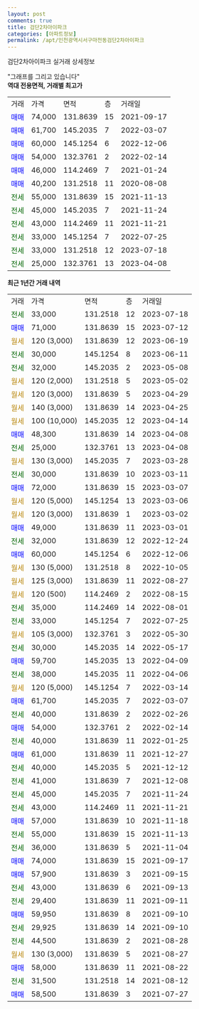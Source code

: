 ```yaml
---
layout: post
comments: true
title: 검단2차아이파크
categories: [아파트정보]
permalink: /apt/인천광역시서구마전동검단2차아이파크
---
```


검단2차아이파크 실거래 상세정보

<script type="text/javascript">
  google.charts.load('current', {'packages':['line', 'corechart']});
  google.charts.setOnLoadCallback(drawChart);

  function drawChart() {
    var data = new google.visualization.DataTable();
    data.addColumn('date', '거래일');
    data.addColumn('number', "매매");
    data.addColumn('number', "전세");
    data.addColumn('number', "전매");

    data.addRows([[new Date(Date.parse("2023-07-18")), null, 33000, null], [new Date(Date.parse("2023-07-12")), 71000, null, null], [new Date(Date.parse("2023-06-19")), null, null, null], [new Date(Date.parse("2023-06-11")), null, 30000, null], [new Date(Date.parse("2023-05-08")), null, 32000, null], [new Date(Date.parse("2023-05-02")), null, null, null], [new Date(Date.parse("2023-04-29")), null, null, null], [new Date(Date.parse("2023-04-25")), null, null, null], [new Date(Date.parse("2023-04-14")), null, null, null], [new Date(Date.parse("2023-04-08")), 48300, null, null], [new Date(Date.parse("2023-04-08")), null, 25000, null], [new Date(Date.parse("2023-03-28")), null, null, null], [new Date(Date.parse("2023-03-11")), null, 30000, null], [new Date(Date.parse("2023-03-07")), 72000, null, null], [new Date(Date.parse("2023-03-06")), null, null, null], [new Date(Date.parse("2023-03-02")), null, null, null], [new Date(Date.parse("2023-03-01")), 49000, null, null], [new Date(Date.parse("2022-12-24")), null, 32000, null], [new Date(Date.parse("2022-12-06")), 60000, null, null], [new Date(Date.parse("2022-10-05")), null, null, null], [new Date(Date.parse("2022-08-27")), null, null, null], [new Date(Date.parse("2022-08-15")), null, null, null], [new Date(Date.parse("2022-08-01")), null, 35000, null], [new Date(Date.parse("2022-07-25")), null, 33000, null], [new Date(Date.parse("2022-05-30")), null, null, null], [new Date(Date.parse("2022-05-17")), null, 30000, null], [new Date(Date.parse("2022-04-09")), 59700, null, null], [new Date(Date.parse("2022-04-06")), null, 38000, null], [new Date(Date.parse("2022-03-14")), null, null, null], [new Date(Date.parse("2022-03-07")), 61700, null, null], [new Date(Date.parse("2022-02-26")), null, 40000, null], [new Date(Date.parse("2022-02-14")), 54000, null, null], [new Date(Date.parse("2022-01-25")), null, 40000, null], [new Date(Date.parse("2021-12-27")), 61000, null, null], [new Date(Date.parse("2021-12-12")), null, 40000, null], [new Date(Date.parse("2021-12-08")), null, 41000, null], [new Date(Date.parse("2021-11-24")), null, 45000, null], [new Date(Date.parse("2021-11-21")), null, 43000, null], [new Date(Date.parse("2021-11-18")), 57000, null, null], [new Date(Date.parse("2021-11-13")), null, 55000, null], [new Date(Date.parse("2021-11-04")), null, 36000, null], [new Date(Date.parse("2021-09-17")), 74000, null, null], [new Date(Date.parse("2021-09-15")), 57900, null, null], [new Date(Date.parse("2021-09-13")), null, 43000, null], [new Date(Date.parse("2021-09-11")), null, 29400, null], [new Date(Date.parse("2021-09-10")), 59950, null, null], [new Date(Date.parse("2021-09-10")), null, 29925, null], [new Date(Date.parse("2021-08-28")), null, 44500, null], [new Date(Date.parse("2021-08-27")), null, null, null], [new Date(Date.parse("2021-08-22")), 58000, null, null], [new Date(Date.parse("2021-08-12")), null, 31500, null], [new Date(Date.parse("2021-07-27")), 58500, null, null]]);

    var options = {
      hAxis: {
        format: 'yyyy/MM/dd'
      },    
      lineWidth: 0,
      pointsVisible: true,    
      title: '최근 1년간 유형별 실거래가 분포',
      legend: { position: 'bottom' }
    };

    var formatter = new google.visualization.NumberFormat({pattern:'###,###'} );
    formatter.format(data, 1);
    formatter.format(data, 2);
    
    setTimeout(function() {
        var chart = new google.visualization.LineChart(document.getElementById('columnchart_material'));
        chart.draw(data, (options));
        document.getElementById('loading').style.display = 'none';
    }, 200);
  }
</script>


<div id="loading" style="z-index:20; display: block; margin-left: 0px">"그래프를 그리고 있습니다"</div>
<div id="columnchart_material" style="width: 95%; margin-left: 0px; display: block"></div>
<!-- contents start -->
<b>역대 전용면적, 거래별 최고가</b>
<table class="sortable">
    <tr>
      <td>거래</td>
      <td>가격</td>
      <td>면적</td>
      <td>층</td>
      <td>거래일</td>
    </tr>
        <tr>
          <td><a style="color: blue">매매</a></td>
          <td>74,000</td>
          <td>131.8639</td>
          <td>15</td>
          <td>2021-09-17</td>
        </tr>            <tr>
          <td><a style="color: blue">매매</a></td>
          <td>61,700</td>
          <td>145.2035</td>
          <td>7</td>
          <td>2022-03-07</td>
        </tr>            <tr>
          <td><a style="color: blue">매매</a></td>
          <td>60,000</td>
          <td>145.1254</td>
          <td>6</td>
          <td>2022-12-06</td>
        </tr>            <tr>
          <td><a style="color: blue">매매</a></td>
          <td>54,000</td>
          <td>132.3761</td>
          <td>2</td>
          <td>2022-02-14</td>
        </tr>            <tr>
          <td><a style="color: blue">매매</a></td>
          <td>46,000</td>
          <td>114.2469</td>
          <td>7</td>
          <td>2021-01-24</td>
        </tr>            <tr>
          <td><a style="color: blue">매매</a></td>
          <td>40,200</td>
          <td>131.2518</td>
          <td>11</td>
          <td>2020-08-08</td>
        </tr>        
        <tr>
              <td><a style="color: darkgreen">전세</a></td>
              <td>55,000</td>
              <td>131.8639</td>
              <td>15</td>
              <td>2021-11-13</td>
            </tr>            <tr>
              <td><a style="color: darkgreen">전세</a></td>
              <td>45,000</td>
              <td>145.2035</td>
              <td>7</td>
              <td>2021-11-24</td>
            </tr>            <tr>
              <td><a style="color: darkgreen">전세</a></td>
              <td>43,000</td>
              <td>114.2469</td>
              <td>11</td>
              <td>2021-11-21</td>
            </tr>            <tr>
              <td><a style="color: darkgreen">전세</a></td>
              <td>33,000</td>
              <td>145.1254</td>
              <td>7</td>
              <td>2022-07-25</td>
            </tr>            <tr>
              <td><a style="color: darkgreen">전세</a></td>
              <td>33,000</td>
              <td>131.2518</td>
              <td>12</td>
              <td>2023-07-18</td>
            </tr>            <tr>
              <td><a style="color: darkgreen">전세</a></td>
              <td>25,000</td>
              <td>132.3761</td>
              <td>13</td>
              <td>2023-04-08</td>
            </tr>        
    
</table>

<b>최근 1년간 거래 내역</b>

<table class="sortable">
    <tr>
      <td>거래</td>
      <td>가격</td>
      <td>면적</td>
      <td>층</td>
      <td>거래일</td>
    </tr>
    <tr>
      <td><a style="color: darkgreen">전세</a></td>
      <td>33,000</td>
      <td>131.2518</td>
      <td>12</td>
      <td>2023-07-18</td>
    </tr>          <tr>
      <td><a style="color: blue">매매</a></td>
      <td>71,000</td>
      <td>131.8639</td>
      <td>15</td>
      <td>2023-07-12</td>
    </tr>          <tr>
      <td><a style="color: darkgoldenrod">월세</a></td>
      <td>120 (3,000)</td>
      <td>131.8639</td>
      <td>12</td>
      <td>2023-06-19</td>
    </tr>          <tr>
      <td><a style="color: darkgreen">전세</a></td>
      <td>30,000</td>
      <td>145.1254</td>
      <td>8</td>
      <td>2023-06-11</td>
    </tr>          <tr>
      <td><a style="color: darkgreen">전세</a></td>
      <td>32,000</td>
      <td>145.2035</td>
      <td>2</td>
      <td>2023-05-08</td>
    </tr>          <tr>
      <td><a style="color: darkgoldenrod">월세</a></td>
      <td>120 (2,000)</td>
      <td>131.2518</td>
      <td>5</td>
      <td>2023-05-02</td>
    </tr>          <tr>
      <td><a style="color: darkgoldenrod">월세</a></td>
      <td>120 (3,000)</td>
      <td>131.8639</td>
      <td>5</td>
      <td>2023-04-29</td>
    </tr>          <tr>
      <td><a style="color: darkgoldenrod">월세</a></td>
      <td>140 (3,000)</td>
      <td>131.8639</td>
      <td>14</td>
      <td>2023-04-25</td>
    </tr>          <tr>
      <td><a style="color: darkgoldenrod">월세</a></td>
      <td>100 (10,000)</td>
      <td>145.2035</td>
      <td>12</td>
      <td>2023-04-14</td>
    </tr>          <tr>
      <td><a style="color: blue">매매</a></td>
      <td>48,300</td>
      <td>131.8639</td>
      <td>14</td>
      <td>2023-04-08</td>
    </tr>          <tr>
      <td><a style="color: darkgreen">전세</a></td>
      <td>25,000</td>
      <td>132.3761</td>
      <td>13</td>
      <td>2023-04-08</td>
    </tr>          <tr>
      <td><a style="color: darkgoldenrod">월세</a></td>
      <td>130 (3,000)</td>
      <td>145.2035</td>
      <td>7</td>
      <td>2023-03-28</td>
    </tr>          <tr>
      <td><a style="color: darkgreen">전세</a></td>
      <td>30,000</td>
      <td>131.8639</td>
      <td>10</td>
      <td>2023-03-11</td>
    </tr>          <tr>
      <td><a style="color: blue">매매</a></td>
      <td>72,000</td>
      <td>131.8639</td>
      <td>15</td>
      <td>2023-03-07</td>
    </tr>          <tr>
      <td><a style="color: darkgoldenrod">월세</a></td>
      <td>120 (5,000)</td>
      <td>145.1254</td>
      <td>13</td>
      <td>2023-03-06</td>
    </tr>          <tr>
      <td><a style="color: darkgoldenrod">월세</a></td>
      <td>120 (3,000)</td>
      <td>131.8639</td>
      <td>1</td>
      <td>2023-03-02</td>
    </tr>          <tr>
      <td><a style="color: blue">매매</a></td>
      <td>49,000</td>
      <td>131.8639</td>
      <td>11</td>
      <td>2023-03-01</td>
    </tr>          <tr>
      <td><a style="color: darkgreen">전세</a></td>
      <td>32,000</td>
      <td>131.8639</td>
      <td>12</td>
      <td>2022-12-24</td>
    </tr>          <tr>
      <td><a style="color: blue">매매</a></td>
      <td>60,000</td>
      <td>145.1254</td>
      <td>6</td>
      <td>2022-12-06</td>
    </tr>          <tr>
      <td><a style="color: darkgoldenrod">월세</a></td>
      <td>130 (5,000)</td>
      <td>131.2518</td>
      <td>8</td>
      <td>2022-10-05</td>
    </tr>          <tr>
      <td><a style="color: darkgoldenrod">월세</a></td>
      <td>125 (3,000)</td>
      <td>131.8639</td>
      <td>11</td>
      <td>2022-08-27</td>
    </tr>          <tr>
      <td><a style="color: darkgoldenrod">월세</a></td>
      <td>120 (500)</td>
      <td>114.2469</td>
      <td>2</td>
      <td>2022-08-15</td>
    </tr>          <tr>
      <td><a style="color: darkgreen">전세</a></td>
      <td>35,000</td>
      <td>114.2469</td>
      <td>14</td>
      <td>2022-08-01</td>
    </tr>          <tr>
      <td><a style="color: darkgreen">전세</a></td>
      <td>33,000</td>
      <td>145.1254</td>
      <td>7</td>
      <td>2022-07-25</td>
    </tr>          <tr>
      <td><a style="color: darkgoldenrod">월세</a></td>
      <td>105 (3,000)</td>
      <td>132.3761</td>
      <td>3</td>
      <td>2022-05-30</td>
    </tr>          <tr>
      <td><a style="color: darkgreen">전세</a></td>
      <td>30,000</td>
      <td>145.2035</td>
      <td>14</td>
      <td>2022-05-17</td>
    </tr>          <tr>
      <td><a style="color: blue">매매</a></td>
      <td>59,700</td>
      <td>145.2035</td>
      <td>13</td>
      <td>2022-04-09</td>
    </tr>          <tr>
      <td><a style="color: darkgreen">전세</a></td>
      <td>38,000</td>
      <td>145.2035</td>
      <td>11</td>
      <td>2022-04-06</td>
    </tr>          <tr>
      <td><a style="color: darkgoldenrod">월세</a></td>
      <td>120 (5,000)</td>
      <td>145.1254</td>
      <td>7</td>
      <td>2022-03-14</td>
    </tr>          <tr>
      <td><a style="color: blue">매매</a></td>
      <td>61,700</td>
      <td>145.2035</td>
      <td>7</td>
      <td>2022-03-07</td>
    </tr>          <tr>
      <td><a style="color: darkgreen">전세</a></td>
      <td>40,000</td>
      <td>131.8639</td>
      <td>2</td>
      <td>2022-02-26</td>
    </tr>          <tr>
      <td><a style="color: blue">매매</a></td>
      <td>54,000</td>
      <td>132.3761</td>
      <td>2</td>
      <td>2022-02-14</td>
    </tr>          <tr>
      <td><a style="color: darkgreen">전세</a></td>
      <td>40,000</td>
      <td>131.8639</td>
      <td>11</td>
      <td>2022-01-25</td>
    </tr>          <tr>
      <td><a style="color: blue">매매</a></td>
      <td>61,000</td>
      <td>131.8639</td>
      <td>11</td>
      <td>2021-12-27</td>
    </tr>          <tr>
      <td><a style="color: darkgreen">전세</a></td>
      <td>40,000</td>
      <td>145.2035</td>
      <td>5</td>
      <td>2021-12-12</td>
    </tr>          <tr>
      <td><a style="color: darkgreen">전세</a></td>
      <td>41,000</td>
      <td>131.8639</td>
      <td>7</td>
      <td>2021-12-08</td>
    </tr>          <tr>
      <td><a style="color: darkgreen">전세</a></td>
      <td>45,000</td>
      <td>145.2035</td>
      <td>7</td>
      <td>2021-11-24</td>
    </tr>          <tr>
      <td><a style="color: darkgreen">전세</a></td>
      <td>43,000</td>
      <td>114.2469</td>
      <td>11</td>
      <td>2021-11-21</td>
    </tr>          <tr>
      <td><a style="color: blue">매매</a></td>
      <td>57,000</td>
      <td>131.8639</td>
      <td>10</td>
      <td>2021-11-18</td>
    </tr>          <tr>
      <td><a style="color: darkgreen">전세</a></td>
      <td>55,000</td>
      <td>131.8639</td>
      <td>15</td>
      <td>2021-11-13</td>
    </tr>          <tr>
      <td><a style="color: darkgreen">전세</a></td>
      <td>36,000</td>
      <td>131.8639</td>
      <td>5</td>
      <td>2021-11-04</td>
    </tr>          <tr>
      <td><a style="color: blue">매매</a></td>
      <td>74,000</td>
      <td>131.8639</td>
      <td>15</td>
      <td>2021-09-17</td>
    </tr>          <tr>
      <td><a style="color: blue">매매</a></td>
      <td>57,900</td>
      <td>131.8639</td>
      <td>3</td>
      <td>2021-09-15</td>
    </tr>          <tr>
      <td><a style="color: darkgreen">전세</a></td>
      <td>43,000</td>
      <td>131.8639</td>
      <td>6</td>
      <td>2021-09-13</td>
    </tr>          <tr>
      <td><a style="color: darkgreen">전세</a></td>
      <td>29,400</td>
      <td>131.8639</td>
      <td>11</td>
      <td>2021-09-11</td>
    </tr>          <tr>
      <td><a style="color: blue">매매</a></td>
      <td>59,950</td>
      <td>131.8639</td>
      <td>8</td>
      <td>2021-09-10</td>
    </tr>          <tr>
      <td><a style="color: darkgreen">전세</a></td>
      <td>29,925</td>
      <td>131.8639</td>
      <td>14</td>
      <td>2021-09-10</td>
    </tr>          <tr>
      <td><a style="color: darkgreen">전세</a></td>
      <td>44,500</td>
      <td>131.8639</td>
      <td>2</td>
      <td>2021-08-28</td>
    </tr>          <tr>
      <td><a style="color: darkgoldenrod">월세</a></td>
      <td>130 (3,000)</td>
      <td>131.8639</td>
      <td>5</td>
      <td>2021-08-27</td>
    </tr>          <tr>
      <td><a style="color: blue">매매</a></td>
      <td>58,000</td>
      <td>131.8639</td>
      <td>11</td>
      <td>2021-08-22</td>
    </tr>          <tr>
      <td><a style="color: darkgreen">전세</a></td>
      <td>31,500</td>
      <td>131.2518</td>
      <td>14</td>
      <td>2021-08-12</td>
    </tr>          <tr>
      <td><a style="color: blue">매매</a></td>
      <td>58,500</td>
      <td>131.8639</td>
      <td>3</td>
      <td>2021-07-27</td>
    </tr>      </table>
<!-- contents end -->    

